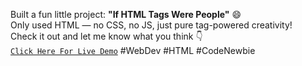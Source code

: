 Built a fun little project: **"If HTML Tags Were People"** 😄  
Only used HTML — no CSS, no JS, just pure tag-powered creativity!  
Check it out and let me know what you think 👇  
[`Click Here For Live Demo`](https://devxsameer.github.io/basic-projects/if-html-tags-were-people)
#WebDev #HTML #CodeNewbie
